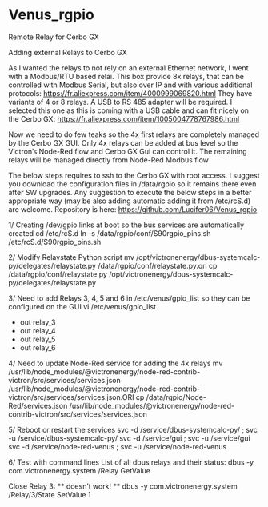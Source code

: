 # Venus_rgpio
Remote Relay for Cerbo GX

Adding external Relays to Cerbo GX

As I wanted the relays to not rely on an external Ethernet network, I went with a Modbus/RTU based relai.
This box provide 8x relays, that can be controlled with Modbus Serial, but also over IP and with various additional protocols: https://fr.aliexpress.com/item/4000999069820.html They have variants of 4 or 8 relays.
A USB to RS 485 adapter will be required. I selected this one as this is coming with a USB cable and can fit nicely on the Cerbo GX: https://fr.aliexpress.com/item/1005004778767986.html

Now we need to do few teaks so the 4x first relays are completely managed by the Cerbo GX GUI.
Only 4x relays can be added at bus level so the Victron’s Node-Red flow and Cerbo GX Gui can control it.
The remaining relays will be managed directly from Node-Red Modbus flow


The below steps requires to ssh to the Cerbo GX with root access.
I suggest you download the configuration files in /data/rgpio so it remains there even after SW upgrades.
Any suggestion to execute the below steps in a better appropriate way (may be also adding automatic adding it from /etc/rcS.d) are welcome.
Repository is here:
https://github.com/Lucifer06/Venus_rgpio

1/ Creating /dev/gpio links at boot so the bus services are automatically created 
cd /etc/rcS.d
ln -s /data/rgpio/conf/S90rgpio_pins.sh /etc/rcS.d/S90rgpio_pins.sh


2/ Modify Relaystate Python script
mv /opt/victronenergy/dbus-systemcalc-py/delegates/relaystate.py /data/rgpio/conf/relaystate.py.ori
cp /data/rgpio/conf/relaystate.py /opt/victronenergy/dbus-systemcalc-py/delegates/relaystate.py


3/ Need to add Relays 3, 4, 5 and 6 in /etc/venus/gpio_list so they can be configured on the GUI
vi /etc/venus/gpio_list 
- out relay_3
- out relay_4
- out relay_5
- out relay_6


4/ Need to update Node-Red service for adding the 4x relays
mv /usr/lib/node_modules/@victronenergy/node-red-contrib-victron/src/services/services.json /usr/lib/node_modules/@victronenergy/node-red-contrib-victron/src/services/services.json.ORI
cp /data/rgpio/Node-Red/services.json /usr/lib/node_modules/@victronenergy/node-red-contrib-victron/src/services/services.json


5/ Reboot or restart the services
svc -d /service/dbus-systemcalc-py/ ; svc -u /service/dbus-systemcalc-py/
svc -d /service/gui ; svc -u /service/gui
svc -d /service/node-red-venus ; svc -u /service/node-red-venus


6/ Test with command lines
List of all dbus relays and their status:
dbus -y com.victronenergy.system /Relay GetValue

Close Relay 3: ** doesn’t work! **
dbus -y com.victronenergy.system /Relay/3/State SetValue 1
